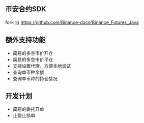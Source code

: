 ## 币安合约SDK

fork 自 https://github.com/Binance-docs/Binance_Futures_Java


## 额外支持功能

- 简易的多空市价开仓
- 简易的多空市价平仓
- 支持设置代理，方便本地调试
- 查询单币种余额
- 查询单币种的持仓情况

## 开发计划

- 简易的委托开单
- 止盈止损单